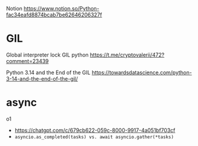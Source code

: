 

Notion
https://www.notion.so/Python-fac34eafd8874bcab7be62646206327f

# GIL

Global interpreter lock
GIL python
https://t.me/cryptovalerii/472?comment=23439

Python 3.14 and the End of the GIL
https://towardsdatascience.com/python-3-14-and-the-end-of-the-gil/

# async

o1
- https://chatgpt.com/c/679cb622-059c-8000-9917-4a051bf703cf
- `asyncio.as_completed(tasks) vs. await asyncio.gather(*tasks)`